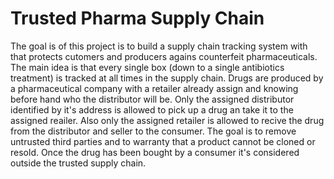 # Trusted Pharma Supply Chain 
The goal is of this project is to build a supply chain tracking system with that protects cutomers and producers agains counterfeit pharmaceuticals. The main idea is that every single box (down to a single antibiotics treatment) is tracked at all times in the supply chain. Drugs are produced by a pharmaceutical company with a retailer already assign and knowing before hand who the distributor will be. Only the assigned distributor identified by it's address is allowed to pick up a drug an take it to the assigned reailer. Also only the assigned retailer is allowed to recive the drug from the distributor and seller to the consumer. The goal is to remove untrusted third parties and to warranty that a product cannot be cloned or resold. Once the drug has been bought by a consumer it's considered outside the trusted supply chain.

